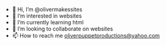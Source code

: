 - 👋 Hi, I’m @olivermakessites
- 👀 I’m interested in websites
- 🌱 I’m currently learning html
- 💞️ I’m looking to collaborate on websites 
- 📫 How to reach me oliverpuppetproductions@yahoo.com

<!---
olivermakessites/olivermakessites is a ✨ special ✨ repository because its `README.md` (this file) appears on your GitHub profile.
You can click the Preview link to take a look at your changes.
--->
